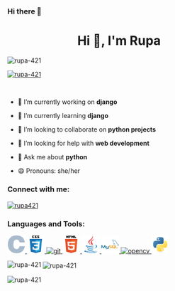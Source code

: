 ### Hi there 👋

<h1 align="center">Hi 👋, I'm Rupa</h1>
<p align="left"> <img src="https://komarev.com/ghpvc/?username=rupa-421&label=Profile%20views&color=0e75b6&style=flat" alt="rupa-421" /> </p>

<p align="left"> <a href="https://github.com/ryo-ma/github-profile-trophy"><img src="https://github-profile-trophy.vercel.app/?username=rupa-421" alt="rupa-421" /></a> </p>

<p align="left"> <a href="https://twitter.com/" target="blank"><img src="https://img.shields.io/twitter/follow/?logo=twitter&style=for-the-badge" alt="" /></a> </p>

- 🔭 I’m currently working on **django**

- 🌱 I’m currently learning **django**

- 👯 I’m looking to collaborate on **python projects**

- 🤝 I’m looking for help with **web development**

- 💬 Ask me about **python**
- 😄 Pronouns: she/her

<h3 align="left">Connect with me:</h3>
<p align="left">
<a href="https://www.hackerrank.com/rupa421" target="blank"><img align="center" src="https://cdn.jsdelivr.net/npm/simple-icons@3.0.1/icons/hackerrank.svg" alt="rupa421" height="30" width="40" /></a>
</p>

<h3 align="left">Languages and Tools:</h3>
<p align="left"> <a href="https://www.cprogramming.com/" target="_blank"> <img src="https://raw.githubusercontent.com/devicons/devicon/master/icons/c/c-original.svg" alt="c" width="40" height="40"/> </a> <a href="https://www.w3schools.com/css/" target="_blank"> <img src="https://raw.githubusercontent.com/devicons/devicon/master/icons/css3/css3-original-wordmark.svg" alt="css3" width="40" height="40"/> </a> <a href="https://git-scm.com/" target="_blank"> <img src="https://www.vectorlogo.zone/logos/git-scm/git-scm-icon.svg" alt="git" width="40" height="40"/> </a> <a href="https://www.w3.org/html/" target="_blank"> <img src="https://raw.githubusercontent.com/devicons/devicon/master/icons/html5/html5-original-wordmark.svg" alt="html5" width="40" height="40"/> </a> <a href="https://www.java.com" target="_blank"> <img src="https://raw.githubusercontent.com/devicons/devicon/master/icons/java/java-original.svg" alt="java" width="40" height="40"/> </a> <a href="https://www.mysql.com/" target="_blank"> <img src="https://raw.githubusercontent.com/devicons/devicon/master/icons/mysql/mysql-original-wordmark.svg" alt="mysql" width="40" height="40"/> </a> <a href="https://opencv.org/" target="_blank"> <img src="https://www.vectorlogo.zone/logos/opencv/opencv-icon.svg" alt="opencv" width="40" height="40"/> </a> <a href="https://www.python.org" target="_blank"> <img src="https://raw.githubusercontent.com/devicons/devicon/master/icons/python/python-original.svg" alt="python" width="40" height="40"/> </a> </p>

<p><img align="left" src="https://github-readme-stats.vercel.app/api/top-langs?username=rupa-421&show_icons=true&locale=en&layout=compact" alt="rupa-421" /></p>

<p>&nbsp;<img align="center" src="https://github-readme-stats.vercel.app/api?username=rupa-421&show_icons=true&locale=en" alt="rupa-421" /></p>

<p><img align="center" src="https://github-readme-streak-stats.herokuapp.com/?user=rupa-421&" alt="rupa-421" /></p>
